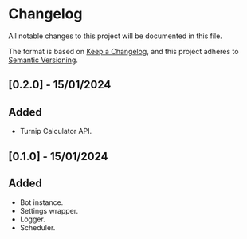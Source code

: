 # Changelog

All notable changes to this project will be documented in this file.

The format is based on [Keep a Changelog](https://keepachangelog.com/en/1.0.0/),
and this project adheres to [Semantic Versioning](https://semver.org/spec/v2.0.0.html).

## [0.2.0] - 15/01/2024

## Added
* Turnip Calculator API.

## [0.1.0] - 15/01/2024

## Added
* Bot instance.
* Settings wrapper.
* Logger.
* Scheduler.
